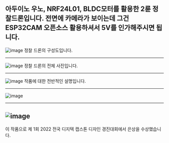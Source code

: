 아두이노 우노, NRF24L01, BLDC모터를 활용한 2륜 정찰드론입니다.
전면에 카메라가 보이는데 그건 ESP32CAM 오픈소스 활용하셔서 5V를 인가해주시면 됩니다.
--------------------------------------------------------------------------------------------------------------------------------------------------------------------
![image](https://github.com/lee-seong-wook/RCDRON/assets/130055880/3310ffb0-054b-402b-a69f-f347e549025f)
정찰 드론의 구성도입니다.

--------------------------------------------------------------------------------------------------------------------------------------------------------------------




![image](https://github.com/lee-seong-wook/RCDRON/assets/130055880/8121e0d7-88e0-4139-a412-5459c465ba40)
정찰 드론의 전체 사진입니다.


--------------------------------------------------------------------------------------------------------------------------------------------------------------------




![image](https://github.com/lee-seong-wook/RCDRON/assets/130055880/3a8c3af4-3ae0-4a03-9f23-3bf9e3c38968)
작품에 대한 전반적인 설명입니다.


--------------------------------------------------------------------------------------------------------------------------------------------------------------------



![image](https://github.com/lee-seong-wook/RCDRON/assets/130055880/0967211f-8fb1-43c3-9ff7-0f1b2e8b0695)


--------------------------------------------------------------------------------------------------------------------------------------------------------------------



![image](https://github.com/lee-seong-wook/RCDRON/assets/130055880/a4b32d67-bca0-4186-89fa-79431bae1229)
--------------------------------------------------------------------------------------------------------------------------------------------------------------------
이 작품으로 제 1회 2022 전국 디지텍 캡스톤 디자인 경진대회에서 은상을 수상했습니다.




